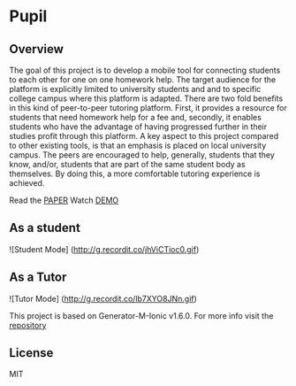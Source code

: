 # Pupil
## Overview
The goal of this project is to develop a mobile tool for connecting students to each other for one on one homework help. The target audience for the platform is explicitly limited to university students and and to specific college campus where this platform is adapted. There are two fold benefits in this kind of peer-to-peer tutoring platform. First, it provides a resource for students that need homework help for a fee and, secondly, it enables students who have the advantage of having progressed further in their studies profit through this platform.
A key aspect to this project compared to other existing tools, is that an emphasis is placed on local university campus. The peers are encouraged to help, generally, students that they know, and/or, students that are part of the same student body as themselves. By doing this, a more comfortable tutoring experience is achieved.

Read the [PAPER](https://github.com/genu/pupil-app/blob/master/Project%20Paper.pdf)
Watch [DEMO](https://www.youtube.com/watch?v=sXB-jfrdyzc)

## As a student
![Student Mode]
(http://g.recordit.co/jhViCTioc0.gif)

## As a Tutor
![Tutor Mode]
(http://g.recordit.co/lb7XYO8JNn.gif)

This project is based on Generator-M-Ionic v1.6.0. For more info visit the [repository](https://github.com/mwaylabs/generator-m-ionic)

## License
MIT
